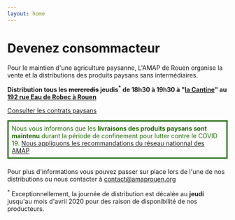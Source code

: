 ```yaml
---
layout: home
---
```


# Devenez consommacteur

Pour le maintien d'une agriculture paysanne,  L'AMAP de Rouen organise la vente et la distributions des produits paysans sans intermédiaires.

**Distribution tous les ~~mercredis~~ jeudis<sup>*</sup> de 18h30 à 19h30 à "[la Cantine](http://lacantinerouen.fr)" au [192 rue Eau de Robec à Rouen](https://www.openstreetmap.org/node/5018484090#map=19/49.44157/1.09920)**

[Consulter les contrats paysans](https://github.com/amaprouen/Contrats)

<div style="color:#1e6a00; padding: 0.5em; border: 3px solid; margin-bottom: 1.5em">
Nous vous informons que les <strong>livraisons des produits paysans sont maintenu</strong> durant la période de confinement pour lutter contre le COVID 19. <a href="http://miramap.org/CORONA-VIRUS-maintien-des-livraisons-AMAP-et-des-circuits-courts-en-general.html">Nous appliquons les recommandations du réseau nationnal des AMAP</a>
</div>

Pour plus d'informations vous pouvez passer sur place lors de l'une de nos distributions ou nous contacter à <contact@amaprouen.org>

<sup>*</sup> Exceptionnellement, la journée de distribution est décalée au **jeudi** jusqu'au mois d'avril 2020 pour des raison de disponibilité de nos producteurs.
